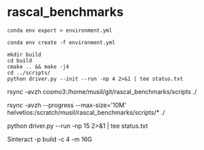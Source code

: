 # rascal_benchmarks



```
conda env export > environment.yml
```

```
conda env create -f environment.yml
```

```
mkdir build
cd build
cmake .. && make -j4
cd ../scripts/
python driver.py --init --run -np 4 2>&1 | tee status.txt
```

rsync -avzh cosmo3:/home/musil/git/rascal_benchmarks/scripts ./

rsync -avzh --progress --max-size='10M' helvetios:/scratch/musil/rascal_benchmarks/scripts/* ./

python driver.py --run -np 15 2>&1 | tee status.txt

Sinteract -p build -c 4 -m 16G